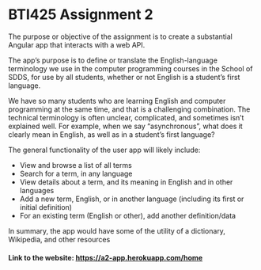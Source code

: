 # BTI425 Assignment 2

The purpose or objective of the assignment is to create a substantial Angular app that interacts with a web API.

The app’s purpose is to define or translate the English-language terminology we use in the computer programming courses in the School of SDDS, for use by all students, whether or not English is a student’s first language.

We have so many students who are learning English and computer programming at the same time, and that is a challenging combination. The technical terminology is often unclear, complicated, and sometimes isn’t explained well. For example, when we say “asynchronous”, what does it clearly mean in English, as well as in a student’s first language?

The general functionality of the user app will likely include:

- View and browse a list of all terms
- Search for a term, in any language
- View details about a term, and its meaning in English and in other languages
- Add a new term, English, or in another language (including its first or initial definition)
- For an existing term (English or other), add another definition/data

In summary, the app would have some of the utility of a dictionary, Wikipedia, and other resources

#### Link to the website: https://a2-app.herokuapp.com/home
